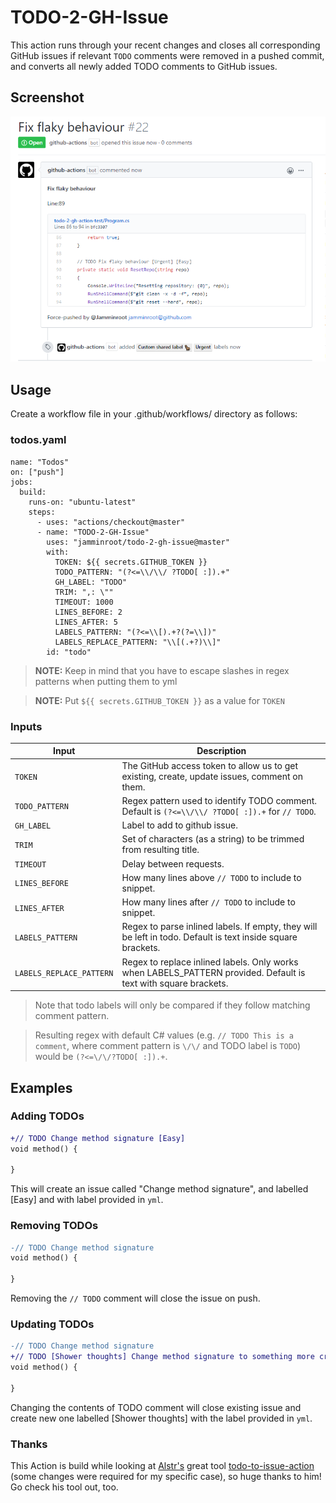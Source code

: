 # TODO-2-GH-Issue

This action runs through your recent changes and closes all corresponding GitHub issues if relevant `TODO` comments were removed in a pushed commit, and converts all newly added TODO comments to GitHub issues.

## Screenshot

![Todo-2-gh-issue result](images/issue.png "Example issue")

## Usage

Create a workflow file in your .github/workflows/ directory as follows:
 
### todos.yaml

    name: "Todos"
    on: ["push"]
    jobs:
      build:
        runs-on: "ubuntu-latest"
        steps:
          - uses: "actions/checkout@master"
          - name: "TODO-2-GH-Issue"
            uses: "jamminroot/todo-2-gh-issue@master"
            with:
              TOKEN: ${{ secrets.GITHUB_TOKEN }}
              TODO_PATTERN: "(?<=\\/\\/ ?TODO[ :]).+"
              GH_LABEL: "TODO"
              TRIM: ",: \""
              TIMEOUT: 1000
              LINES_BEFORE: 2
              LINES_AFTER: 5
              LABELS_PATTERN: "(?<=\\[).+?(?=\\])"
              LABELS_REPLACE_PATTERN: "\\[(.+?)\\]"
            id: "todo"

> **NOTE:** Keep in mind that you have to escape slashes in regex patterns when putting them to yml

> **NOTE:** Put `${{ secrets.GITHUB_TOKEN }}` as a value for `TOKEN`

### Inputs

| Input    | Description |
|----------|-------------|
| `TOKEN` | The GitHub access token to allow us to get existing, create, update issues, comment on them. |
| `TODO_PATTERN` | Regex pattern used to identify TODO comment. Default is `(?<=\\/\\/ ?TODO[ :]).+` for `// TODO`. |
| `GH_LABEL` | Label to add to github issue. |
| `TRIM` | Set of characters (as a string) to be trimmed from resulting title. |
| `TIMEOUT` | Delay between requests. |
| `LINES_BEFORE` | How many lines above `// TODO` to include to snippet. |
| `LINES_AFTER` | How many lines after `// TODO` to include to snippet. |
| `LABELS_PATTERN` | Regex to parse inlined labels. If empty, they will be left in todo. Default is text inside square brackets. |
| `LABELS_REPLACE_PATTERN` | Regex to replace inlined labels. Only works when LABELS_PATTERN provided. Default is text with square brackets. |


> Note that todo labels will only be compared if they follow matching comment pattern. 

> Resulting regex with default C# values (e.g. `// TODO This is a comment`, where comment pattern is `\/\/` and TODO label is `TODO`) would be `(?<=\/\/?TODO[ :]).+`.

## Examples

### Adding TODOs

```diff
+// TODO Change method signature [Easy]
void method() {

}
```

This will create an issue called "Change method signature", and labelled [Easy] and with label provided in `yml`.

### Removing TODOs

```diff
-// TODO Change method signature
void method() {

}
```

Removing the `// TODO` comment will close the issue on push.

### Updating TODOs

```diff
-// TODO Change method signature
+// TODO [Shower thoughts] Change method signature to something more creative
void method() {

}
```

Changing the contents of TODO comment will close existing issue and create new one labelled [Shower thoughts] with the label provided in `yml`.

### Thanks

This Action is build while looking at [Alstr's](https://github.com/alstr) great tool [todo-to-issue-action](https://github.com/alstr/todo-to-issue-action) (some changes were required for my specific case), so huge thanks to him!
Go check his tool out, too.
